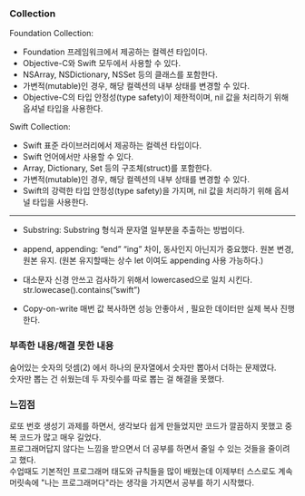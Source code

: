 ### Collection
Foundation Collection:

- Foundation 프레임워크에서 제공하는 컬렉션 타입이다.<br>
- Objective-C와 Swift 모두에서 사용할 수 있다.<br>
- NSArray, NSDictionary, NSSet 등의 클래스를 포함한다.<br>
- 가변적(mutable)인 경우, 해당 컬렉션의 내부 상태를 변경할 수 있다.<br>
- Objective-C의 타입 안정성(type safety)이 제한적이며, nil 값을 처리하기 위해 옵셔널 타입을 사용한다.<br>

Swift Collection:

- Swift 표준 라이브러리에서 제공하는 컬렉션 타입이다.<br>
- Swift 언어에서만 사용할 수 있다.<br>
- Array, Dictionary, Set 등의 구조체(struct)를 포함한다.<br>
- 가변적(mutable)인 경우, 해당 컬렉션의 내부 상태를 변경할 수 있다.<br>
- Swift의 강력한 타입 안정성(type safety)을 가지며, nil 값을 처리하기 위해 옵셔널 타입을 사용한다.<br>
---

- Substring: Substring 형식과 문자열 일부분을 추출하는 방법이다.

- append, appending: “end” “ing” 차이, 동사인지 아닌지가 중요했다.
원본 변경, 원본 유지. (원본 유지할때는 상수 let 이여도 appending 사용 가능하다.)

- 대소문자 신경 안쓰고 검사하기 위해서 lowercased으로 일치 시킨다.
str.lowecase().contains(”swift”)

- Copy-on-write
매번 값 복사하면 성능 안좋아서 , 필요한 데이터만 실제 복사 진행한다.

### 부족한 내용/해결 못한 내용<br>
숨어있는 숫자의 덧셈(2) 에서 하나의 문자열에서 숫자만 뽑아서 더하는 문제였다.<br> 
숫자만 뽑는 건 쉬웠는데 두 자릿수를 따로 뽑는 걸 해결을 못했다.

### 느낌점<br>
로또 번호 생성기 과제를 하면서, 생각보다 쉽게 만들었지만 코드가 깔끔하지 못했고 중복 코드가 많고 매우 길었다.<br> 
프로그래머답지 않다는 느낌을 받으면서 더 공부를 하면서 줄일 수 있는 것들을 줄이려고 했다.<br>
수업때도 기본적인 프로그래머 태도와 규칙들을 많이 배웠는데 이제부터 스스로도 계속 머릿속에 "나는 프로그래머다"라는 생각을 가지면서 공부를 하기 시작했다.
